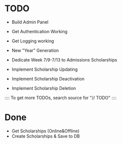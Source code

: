 TODO
=====
- Build Admin Panel
- Get Authentication Working
- Get Logging working
- New "Year" Generation

- Dedicate Week 7/9-7/13 to Admissions Scholarships

- Implement Scholarship Updating
- Implement Scholarship Deactivation
- Implement Scholarship Deletion

:::: To get more TODOs, search source for "// TODO" ::::

Done
=====
- Get Scholarships (Online&Offline)
- Create Scholarships & Save to DB